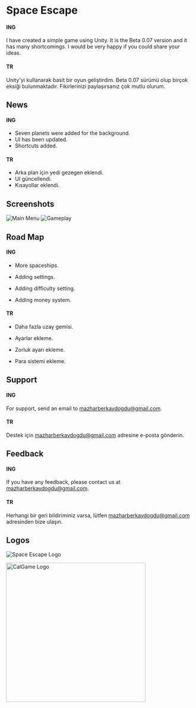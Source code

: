 # Space Escape

#### ING

I have created a simple game using Unity. It is the Beta 0.07 version and it has many shortcomings. I would be very happy if you could share your ideas.

#### TR

Unity'yi kullanarak basit bir oyun geliştirdim. Beta 0.07 sürümü olup birçok eksiği bulunmaktadır. Fikirlerinizi paylaşırsanız çok mutlu olurum.


## News

#### ING
- Seven planets were added for the background.
- UI has been updated.
- Shortcuts added.
#### TR
- Arka plan için yedi gezegen eklendi.
- UI güncellendi.
- Kısayollar eklendi.
  
## Screenshots

![Main Menu](https://github.com/MazBer/SpaceEscape/assets/134061058/5a1bb320-07be-4544-861e-2c972819382e)
![Gameplay](https://github.com/MazBer/SpaceEscape/assets/134061058/e6904046-370e-4deb-bbb0-91bb0e555556)
  
## Road Map

#### ING
- More spaceships.

- Adding settings.

- Adding difficulty setting.

- Adding money system.

#### TR
- Daha fazla uzay gemisi.

- Ayarlar ekleme.

- Zorluk ayarı ekleme.

- Para sistemi ekleme.

  
## Support

#### ING

For support, send an email to mazharberkaydogdu@gmail.com.

#### TR

Destek için mazharberkaydogdu@gmail.com adresine e-posta gönderin.

  
## Feedback

#### ING

If you have any feedback, please contact us at mazharberkaydogdu@gmail.com.

#### TR

Herhangi bir geri bildiriminiz varsa, lütfen mazharberkaydogdu@gmail.com adresinden bize ulaşın.

  
## Logos

![Space Escape Logo](https://github.com/MazBer/SpaceEscape/assets/134061058/4ab124f0-216f-4d0c-81e2-c640e5a78c97)

<img width="375" alt="CalGame Logo" src="https://github.com/MazBer/SpaceEscape/assets/134061058/b00b527f-b3e0-458d-b116-8a485075d16e">
